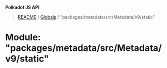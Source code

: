 **Polkadot JS API**

> [README](../README.md) / [Globals](../globals.md) / "packages/metadata/src/Metadata/v9/static"

# Module: "packages/metadata/src/Metadata/v9/static"
